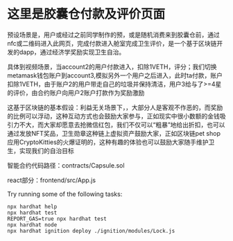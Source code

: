 # 这里是胶囊仓付款及评价页面
 预设场景是，用户或经过之前同学制作的预，或是随机消费来到胶囊仓前，通过nfc或二维码进入此网页，完成付款进入舱室完成卫生评价，是一个基于区块链开发的dapp，通过经济学奖励实现卫生自治。

 具体到视频场景，当account2的用户付款进入，扣除1VETH，评分；我们切换metamask钱包账户到account3,模拟另外一个用户之后进入，此时ta付款，账户扣除1VETH，由于账户2的用户带走自己的垃圾并保持清洁，用户3给与了>=4星的评价，由合约账户向用户2账户打款作为奖励激励

 这基于区块链的基本假设：利益无关场景下，，大部分人是客观不作恶的，而奖励的比例可以浮动，这种互动方式也会鼓励大家参与，正如现实中很小数额的金钱吸引力不大，而大家却愿意去抢微信红包，我们不仅可以“粗暴”地给出折扣，也可以通过发放NFT奖品，卫生勋章这种链上虚拟资产鼓励大家，正如区块链pet shop应用CryptoKitties的火爆证明的，这种有趣的体验也可以鼓励大家随手维护卫生，实现我们的自治目标


智能合约代码路径：contracts/Capsule.sol

react部分：frontend/src/App.js

Try running some of the following tasks:

```shell
npx hardhat help
npx hardhat test
REPORT_GAS=true npx hardhat test
npx hardhat node
npx hardhat ignition deploy ./ignition/modules/Lock.js
```
